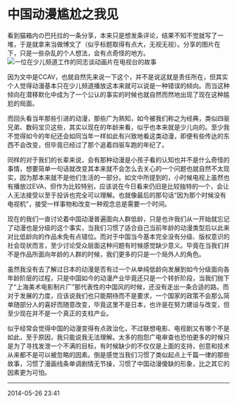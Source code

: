 # 中国动漫尴尬之我见

看到猫箱内の巴托拉的一条分享，本来只是想发条评论，结果不知不觉就写了一堆，于是就拿来当做博文了（似乎标题取得有点大，无视无视）。分享的图片在下，只是一些杂乱的个人想法，会有点奇怪的地方。
![一位在少儿频道工作的同志谈动画片在电视台的故事][01]

因为文中是CCAV，也就自然先来说一下这个，并不是说这就是责任所在，但其实个人觉得动漫基本只在少儿频道播放这本来就可以说是一种错误的倾向。而当这种倾向在潜移默化中成为了一个公认的事实的时候也就自然而然地出现了现在这种尴尬的局面。

而回头看当年那些引进的动漫，那些广为熟知，如今被我们称之为经典，类似四驱兄弟、数码宝贝这些，其实以现在的年龄来看，似乎也本来就是少儿向的。至少我不觉得如今的年纪还会如同当年一样如此有兴致地看这类动漫，即便有些传达的东西不会改变，但毕竟已经过了那个追着四驱车跑的年纪了。

同样的对于我们的长辈来说，会有那种动漫是小孩子看的认知也并不是什么奇怪的事情，想要简单一句话就改变其本来就不会怎么去关心的一个问题也就自然不太现实，因为那本来就不是他们生活的一部分。如文中所提到的，小时候电视上虽然也有播放过EVA，但作为比较特别，应该说在今日看来仍旧是比较独特的一个，会让人无法接受以至于投诉也完全可以理解。也就像最后的那句话“因为那个时候没有电视机”，接受一样事物和改变一种观念总是需要一个时间。

现在的我们一直讨论着中国动漫普遍面向人群低龄，只是也许我们从一开始就忘记了动漫也是分级的这个事实，当我们习惯了适合自己当前年龄的动漫类型后以此来对比低龄向的作品未免有点错位。而对于中国当今基本完全没有分级、版权意识的社会现状而言，至少讨论受众层面这种问题有时候感觉缺少意义。毕竟在当我们并不是作品所面向年龄的人群的时候，我们更多的只是一个局外人的角色。

虽然我没有去了解过日本的动漫是否有过一个从单纯低龄向发展到如今分级面向各年龄阶层的过程，只是中国如今的动漫产业毕竟还只是一个转折阶段，当我们抛下了“上海美术电影制片厂”那代表性的中国风的时候，还没有走出一条合适的路。而对于发展的力度，应该说我们也只能期待而不是要求，一个国家的政策不会那么简单随部分人的喜好而随意改变，毕竟这里不是日本，也许是在努力建设与改变，但至少现在并不是一个真正的支柱产业。

似乎经常会觉得中国的动漫变得有点政治化，不过联想电影、电视剧又有哪个不是如此，至于原因，我只能说我无法理解。太多的抱怨广电审查也恐怕更多的时候只是为了寻找发泄一个不满的目标，有时候缺少的不仅仅是上面的支持，创意和技术从来都不是可以被忽略的因素。倒是感觉当我们习惯了类似起点上千篇一律的那些故事，习惯了漫画线条单调剧情无节操，习惯了中国动漫傻缺的形象，比之其它的因素更为可怕。

  [01]: http://tennsinn.github.io/img/blog/01/25-01.jpg

----------

2014-05-26 23:41